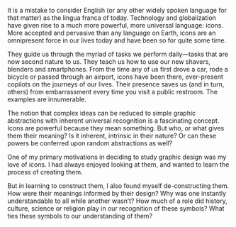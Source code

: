 It is a mistake to consider English (or any other widely spoken language for that matter) as the lingua franca of today. Technology and globalization have given rise to a much more powerful, more universal language: icons. More accepted and pervasive than any language on Earth, icons are an omnipresent force in our lives today and have been so for quite some time.

They guide us through the myriad of tasks we perform daily—tasks that are now second nature to us. They teach us how to use our new shavers, blenders and smartphones. From the time any of us first drove a car, rode a bicycle or passed through an airport, icons have been there, ever-present copilots on the journeys of our lives. Their presence saves us (and in turn, others) from embarrassment every time you visit a public restroom. The examples are innumerable.

The notion that complex ideas can be reduced to simple graphic abstractions with inherent universal recognition is a fascinating concept. Icons are powerful because they mean something. But who, or what gives them their meaning? Is it inherent, intrinsic in their nature? Or can these powers be conferred upon random abstractions as well?

One of my primary motivations in deciding to study graphic design was my love of icons. I had always enjoyed looking at them, and wanted to learn the process of creating them.

But in learning to construct them, I also found myself de-constructing them. How were their meanings informed by their design? Why was one instantly understandable to all while another wasn’t? How much of a role did history, culture, science or religion play in our recognition of these symbols? What ties these symbols to our understanding of them?